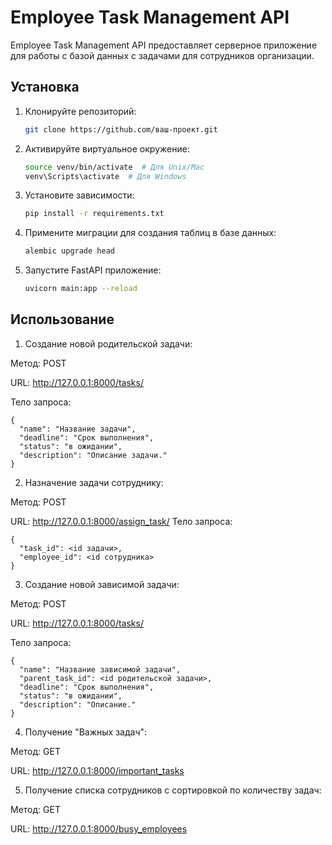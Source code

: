 # Employee Task Management API

Employee Task Management API предоставляет серверное приложение для работы с базой данных
с задачами для сотрудников организации.

## Установка

1. Клонируйте репозиторий:

    ```bash
    git clone https://github.com/ваш-проект.git
    ```

2. Активируйте виртуальное окружение:

    ```bash
    source venv/bin/activate  # Для Unix/Mac
    venv\Scripts\activate  # Для Windows
    ```

3. Установите зависимости:

    ```bash
    pip install -r requirements.txt
    ```

4. Примените миграции для создания таблиц в базе данных:

    ```bash
    alembic upgrade head
    ```

5. Запустите FastAPI приложение:

    ```bash
    uvicorn main:app --reload
    ```


## Использование
1. Создание новой  родительской задачи:

Метод: POST


URL: http://127.0.0.1:8000/tasks/


Тело запроса:
```
{
  "name": "Название задачи",
  "deadline": "Срок выполнения",
  "status": "в ожидании",
  "description": "Описание задачи."
}

```
2. Назначение задачи сотруднику:

Метод: POST


URL: http://127.0.0.1:8000/assign_task/
Тело запроса:
```
{
  "task_id": <id задачи>,
  "employee_id": <id сотрудника>
}

```
3. Создание новой зависимой задачи:

Метод: POST


URL: http://127.0.0.1:8000/tasks/


Тело запроса:
```
{
  "name": "Название зависимой задачи",
  "parent_task_id": <id родительской задачи>,
  "deadline": "Срок выполнения",
  "status": "в ожидании",
  "description": "Описание."
}
```
4. Получение "Важных задач":

Метод: GET


URL: http://127.0.0.1:8000/important_tasks


5. Получение списка сотрудников с сортировкой по количеству задач:


Метод: GET


URL: http://127.0.0.1:8000/busy_employees
